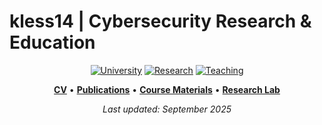 # kless14 | Cybersecurity Research & Education

<div align="center">

[![University](https://img.shields.io/badge/University-Professor-darkblue?style=flat-square)](https://github.com/kless14)
[![Research](https://img.shields.io/badge/Research-Active-red?style=flat-square)](https://github.com/kless14)
[![Teaching](https://img.shields.io/badge/Teaching-Cybersecurity-green?style=flat-square)](https://github.com/kless14)


**[CV](https://github.com/kless14/academic-cv)** • **[Publications](https://github.com/kless14/publications)** • **[Course Materials](https://github.com/kless14/cybersec-courses)** • **[Research Lab](https://github.com/kless14/security-research-lab)**

*Last updated: September 2025*

</div>
